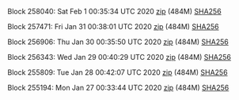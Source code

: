 Block 258040: Sat Feb  1 00:35:34 UTC 2020 [zip](https://dash-bootstrap.ams3.digitaloceanspaces.com/testnet/2020-02-01/bootstrap.dat.zip) (484M) [SHA256](https://dash-bootstrap.ams3.digitaloceanspaces.com/testnet/2020-02-01/sha256.txt)

Block 257471: Fri Jan 31 00:38:01 UTC 2020 [zip](https://dash-bootstrap.ams3.digitaloceanspaces.com/testnet/2020-01-31/bootstrap.dat.zip) (484M) [SHA256](https://dash-bootstrap.ams3.digitaloceanspaces.com/testnet/2020-01-31/sha256.txt)

Block 256906: Thu Jan 30 00:35:50 UTC 2020 [zip](https://dash-bootstrap.ams3.digitaloceanspaces.com/testnet/2020-01-30/bootstrap.dat.zip) (484M) [SHA256](https://dash-bootstrap.ams3.digitaloceanspaces.com/testnet/2020-01-30/sha256.txt)

Block 256343: Wed Jan 29 00:40:29 UTC 2020 [zip](https://dash-bootstrap.ams3.digitaloceanspaces.com/testnet/2020-01-29/bootstrap.dat.zip) (484M) [SHA256](https://dash-bootstrap.ams3.digitaloceanspaces.com/testnet/2020-01-29/sha256.txt)

Block 255809: Tue Jan 28 00:42:07 UTC 2020 [zip](https://dash-bootstrap.ams3.digitaloceanspaces.com/testnet/2020-01-28/bootstrap.dat.zip) (484M) [SHA256](https://dash-bootstrap.ams3.digitaloceanspaces.com/testnet/2020-01-28/sha256.txt)

Block 255194: Mon Jan 27 00:33:44 UTC 2020 [zip](https://dash-bootstrap.ams3.digitaloceanspaces.com/testnet/2020-01-27/bootstrap.dat.zip) (484M) [SHA256](https://dash-bootstrap.ams3.digitaloceanspaces.com/testnet/2020-01-27/sha256.txt)
